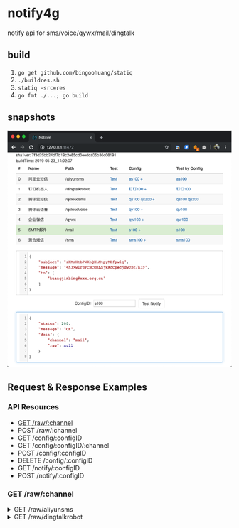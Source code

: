 # notify4g
notify api for sms/voice/qywx/mail/dingtalk

## build

1. `go get github.com/bingoohuang/statiq`
1. `./buildres.sh`
1. `statiq -src=res`
1. `go fmt ./...; go build`

## snapshots

![image](doc/snapshot20190523141355.png)


## Request & Response Examples

### API Resources

* [GET /raw/:channel](#get-rawchannel)
* POST /raw/:channel
* GET /config/:configID
* GET /config/:configID/:channel
* POST /config/:configID
* DELETE /config/:configID
* GET /notify/:configID
* POST /notify/:configID

### GET /raw/:channel

<details><summary>GET /raw/aliyunsms</summary>
<p>
Response body:

```json
{
    "config": {
        "accessKeyID": "BvXitpxZTiQPBPJNHzKEyUtZX",
        "acessKeySecret": "EaouuhLQvkjvBpcqjySEaDtZp",
        "templateCode": "jHsEdCAyjQiwwKfKTIAyMwhLd",
        "signName": ""
    },
    "data": {
        "templateCode": "",
        "templateParams": {
            "VIbvxqDAKzYvRCOugkfSTdBii": "HUzqgIrkvrpoUvwfOnPkYWJCc",
            "nSodfKtCBsGOdFcFIfhRfKkQD": "MhBpCGIHwwFSTrekZojpWHHRj"
        },
        "signName": "",
        "mobiles": [
            "13640030119"
        ]
    }
}
```

</p>
</details>
<details><summary>GET /raw/dingtalkrobot</summary>
<p>
Response body:

```json
{
    "config": {
        "accessToken": "bmluXMmkzbKJXhHvRYnPWEFon"
    },
    "data": {
        "message": "uxuNAGIvNfwPHCppEJGAFbbJb",
        "atMobiles": [
            "16231720931",
            "12123690368"
        ],
        "atAll": true
    }
}
```

</p>
</details>